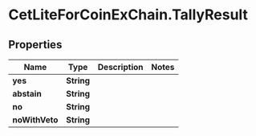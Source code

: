 # CetLiteForCoinExChain.TallyResult

## Properties
Name | Type | Description | Notes
------------ | ------------- | ------------- | -------------
**yes** | **String** |  | 
**abstain** | **String** |  | 
**no** | **String** |  | 
**noWithVeto** | **String** |  | 
